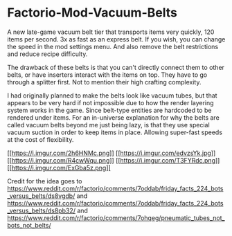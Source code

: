 # Factorio-Mod-Vacuum-Belts

A new late-game vacuum belt tier that transports items very quickly, 120 items per second. 3x as fast as an express belt. If you wish, you can change the speed in the mod settings menu. And also remove the belt restrictions and reduce recipe difficulty.

The drawback of these belts is that you can't directly connect them to other belts, or have inserters interact with the items on top. They have to go through a splitter first. Not to mention their high crafting complexity.

I had originally planned to make the belts look like vacuum tubes, but that appears to be very hard if not impossible due to how the render layering system works in the game. Since belt-type entities are hardcoded to be rendered under items. For an in-universe explanation for why the belts are called vacuum belts beyond me just being lazy, is that they use special vacuum suction in order to keep items in place. Allowing super-fast speeds at the cost of flexibility.

[[https://i.imgur.com/2h6HNMc.png]]
[[https://i.imgur.com/edvzsYk.jpg]]
[[https://i.imgur.com/R4cwWqu.png]]
[[https://i.imgur.com/T3FYRdc.png]]
[[https://i.imgur.com/ExGba5z.png]]

Credit for the idea goes to https://www.reddit.com/r/factorio/comments/7oddab/friday_facts_224_bots_versus_belts/ds8vgdb/ and https://www.reddit.com/r/factorio/comments/7oddab/friday_facts_224_bots_versus_belts/ds8pb32/ and https://www.reddit.com/r/factorio/comments/7ohqeg/pneumatic_tubes_not_bots_not_belts/
